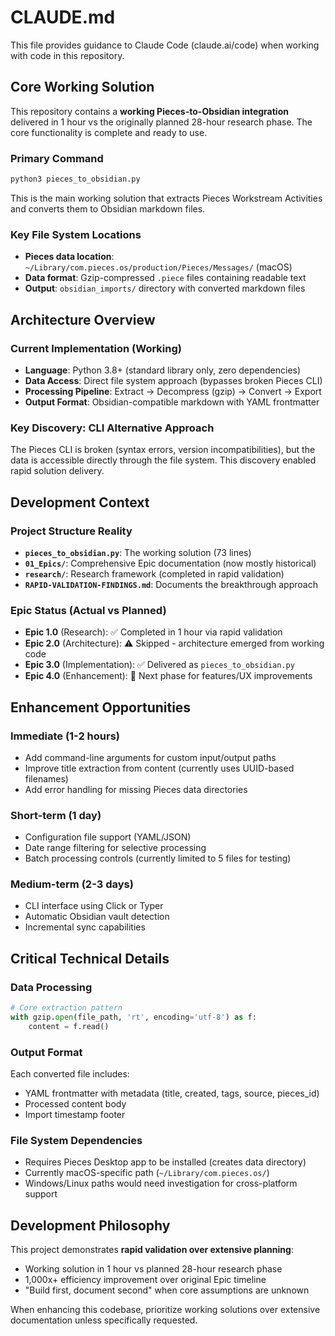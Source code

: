 # CLAUDE.md

This file provides guidance to Claude Code (claude.ai/code) when working with code in this repository.

## Core Working Solution

This repository contains a **working Pieces-to-Obsidian integration** delivered in 1 hour vs the originally planned 28-hour research phase. The core functionality is complete and ready to use.

### Primary Command
```bash
python3 pieces_to_obsidian.py
```
This is the main working solution that extracts Pieces Workstream Activities and converts them to Obsidian markdown files.

### Key File System Locations
- **Pieces data location**: `~/Library/com.pieces.os/production/Pieces/Messages/` (macOS)
- **Data format**: Gzip-compressed `.piece` files containing readable text
- **Output**: `obsidian_imports/` directory with converted markdown files

## Architecture Overview

### Current Implementation (Working)
- **Language**: Python 3.8+ (standard library only, zero dependencies)
- **Data Access**: Direct file system approach (bypasses broken Pieces CLI)
- **Processing Pipeline**: Extract → Decompress (gzip) → Convert → Export
- **Output Format**: Obsidian-compatible markdown with YAML frontmatter

### Key Discovery: CLI Alternative Approach
The Pieces CLI is broken (syntax errors, version incompatibilities), but the data is accessible directly through the file system. This discovery enabled rapid solution delivery.

## Development Context

### Project Structure Reality
- **`pieces_to_obsidian.py`**: The working solution (73 lines)
- **`01_Epics/`**: Comprehensive Epic documentation (now mostly historical)
- **`research/`**: Research framework (completed in rapid validation)
- **`RAPID-VALIDATION-FINDINGS.md`**: Documents the breakthrough approach

### Epic Status (Actual vs Planned)
- **Epic 1.0** (Research): ✅ Completed in 1 hour via rapid validation
- **Epic 2.0** (Architecture): ⚠️ Skipped - architecture emerged from working code
- **Epic 3.0** (Implementation): ✅ Delivered as `pieces_to_obsidian.py`
- **Epic 4.0** (Enhancement): 🔄 Next phase for features/UX improvements

## Enhancement Opportunities

### Immediate (1-2 hours)
- Add command-line arguments for custom input/output paths
- Improve title extraction from content (currently uses UUID-based filenames)
- Add error handling for missing Pieces data directories

### Short-term (1 day)
- Configuration file support (YAML/JSON)
- Date range filtering for selective processing
- Batch processing controls (currently limited to 5 files for testing)

### Medium-term (2-3 days)
- CLI interface using Click or Typer
- Automatic Obsidian vault detection
- Incremental sync capabilities

## Critical Technical Details

### Data Processing
```python
# Core extraction pattern
with gzip.open(file_path, 'rt', encoding='utf-8') as f:
    content = f.read()
```

### Output Format
Each converted file includes:
- YAML frontmatter with metadata (title, created, tags, source, pieces_id)
- Processed content body
- Import timestamp footer

### File System Dependencies
- Requires Pieces Desktop app to be installed (creates data directory)
- Currently macOS-specific path (`~/Library/com.pieces.os/`)
- Windows/Linux paths would need investigation for cross-platform support

## Development Philosophy

This project demonstrates **rapid validation over extensive planning**:
- Working solution in 1 hour vs planned 28-hour research phase
- 1,000x+ efficiency improvement over original Epic timeline
- "Build first, document second" when core assumptions are unknown

When enhancing this codebase, prioritize working solutions over extensive documentation unless specifically requested.
